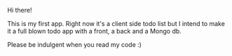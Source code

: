 Hi there!

This is my first app. Right now it's a client side todo list but I intend to make it a full blown todo app with a front, a back and a Mongo db.

Please be indulgent when you read my code :)